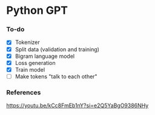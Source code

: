 # Python GPT
### To-do
- [x] Tokenizer
- [x] Split data (validation and training)
- [x] Bigram language model
- [x] Loss generation
- [x] Train model
- [ ] Make tokens "talk to each other"
### References
<https://youtu.be/kCc8FmEb1nY?si=e2Q5YaBgO9386NHy>

